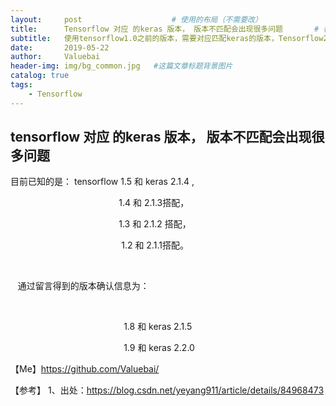 ```yaml
---
layout:     post					# 使用的布局（不需要改）
title:      Tensorflow 对应 的keras 版本， 版本不匹配会出现很多问题		# 标题
subtitle:   使用tensorflow1.0之前的版本，需要对应匹配keras的版本，Tensorflow2.0则没有这个问题   			#副标题
date:       2019-05-22
author:     Valuebai
header-img: img/bg_common.jpg 	#这篇文章标题背景图片
catalog: true
tags:
    - Tensorflow
---
```




## tensorflow 对应 的keras 版本， 版本不匹配会出现很多问题


目前已知的是： tensorflow 1.5 和 keras 2.1.4 ,

                                            1.4 和 2.1.3搭配，

                                            1.3 和 2.1.2 搭配，

                                             1.2 和 2.1.1搭配。

 

   通过留言得到的版本确认信息为：

                                     

                                              1.8 和 keras 2.1.5

                                              1.9 和 keras 2.2.0

【Me】https://github.com/Valuebai/


【参考】
1、出处：https://blog.csdn.net/yeyang911/article/details/84968473